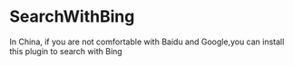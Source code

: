 # SearchWithBing
In China, if you are not comfortable with Baidu and Google,you can install this plugin to search with Bing
